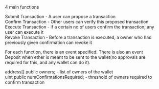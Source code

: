 4 main functions

Submit Transaction - A user can propose a transaction  <br />
Confirm Transaction - Other users can verify this proposed transaction <br />
Execute Transaction - If a certain no of users confirm the transaction, any user can execute it <br />
Revoke Transaction -  Before a transaction is executed, a owner who had previously given confirmation can revoke it <br />

For each function, there is an event specified. There is also an event Deposit when ether is meant to be sent to the wallet(no approvals are required for this, and any wallet can do it). <br />

address[] public owners; - list of owners of the wallet <br />
uint public numConfirmationsRequired; - threshold of owners required to confirm transaction  
